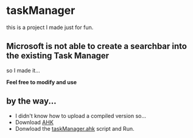 # taskManager
this is a project I made just for fun.

## Microsoft is not able to create a searchbar into the existing Task Manager
so I made it...


**Feel free to modify and use**

## by the way...
* I didn't know how to upload a compiled version so...
* Download [AHK](https://www.autohotkey.com/download/ahk-install.exe)
* Donwload the [taskManager.ahk](https://github.com/fenchai23/taskManager/blob/master/TaskManager.ahk) script and Run.
